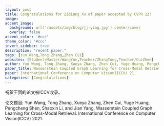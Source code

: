```yaml
---
layout: post
title: Congratulations for Ziqiang Xu of paper accepted by CVPR 22!
image:
accent_image:
  background: url('/assets/img/blog/jj-ying.jpg') center/cover
  overlay: false
accent_color: '#ccc'
theme_color: '#ccc'
invert_sidebar: true
description: "recent paper."
tags: [Yun Wang,Tong Zhang,Zhen Cui]
websites: [Student/Master/WangYun,Teacher/ZhangTong,Teacher/CuiZhen]
author: Yun Wang, Tong Zhang, Xueya Zhang, Zhen Cui, Yuge Huang, Pengcheng Shen, Shaoxin Li, and Jian Yang.
paper_title: Wasserstein Coupled Graph Learning for Cross-Modal Retrieval.
paper: International Conference on Computer Vision(ICCV) 21.
categories: [Congratulations]
---
```


祝贺王贇的论文被ICCV收录。

论文题目: Yun Wang, Tong Zhang, Xueya Zhang, Zhen Cui, Yuge Huang, Pengcheng Shen, Shaoxin Li, and Jian Yang. Wasserstein Coupled Graph Learning for Cross-Modal Retrieval. International Conference on Computer Vision(ICCV) 2021.
